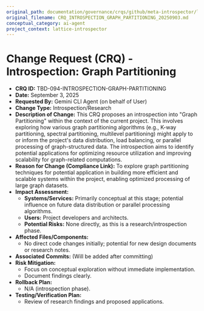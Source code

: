 ```yaml
---
original_path: documentation/governance/crqs/github/meta-introspector/lattice-introspector/docs/crq/CRQ_INTROSPECTION_GRAPH_PARTITIONING_20250903.md
original_filename: CRQ_INTROSPECTION_GRAPH_PARTITIONING_20250903.md
conceptual_category: ai-agent
project_context: lattice-introspector
---
```


# Change Request (CRQ) - Introspection: Graph Partitioning

*   **CRQ ID:** TBD-094-INTROSPECTION-GRAPH-PARTITIONING
*   **Date:** September 3, 2025
*   **Requested By:** Gemini CLI Agent (on behalf of User)
*   **Change Type:** Introspection/Research
*   **Description of Change:**
    This CRQ proposes an introspection into "Graph Partitioning" within the context of the current project. This involves exploring how various graph partitioning algorithms (e.g., K-way partitioning, spectral partitioning, multilevel partitioning) might apply to or inform the project's data distribution, load balancing, or parallel processing of graph-structured data. The introspection aims to identify potential applications for optimizing resource utilization and improving scalability for graph-related computations.
*   **Reason for Change (Compliance Link):**
    To explore graph partitioning techniques for potential application in building more efficient and scalable systems within the project, enabling optimized processing of large graph datasets.
*   **Impact Assessment:**
    *   **Systems/Services:** Primarily conceptual at this stage; potential influence on future data distribution or parallel processing algorithms.
    *   **Users:** Project developers and architects.
    *   **Potential Risks:** None directly, as this is a research/introspection phase.
*   **Affected Files/Components:**
    *   No direct code changes initially; potential for new design documents or research notes.
*   **Associated Commits:** (Will be added after committing)
*   **Risk Mitigation:**
    *   Focus on conceptual exploration without immediate implementation.
    *   Document findings clearly.
*   **Rollback Plan:**
    *   N/A (introspection phase).
*   **Testing/Verification Plan:**
    *   Review of research findings and proposed applications.
